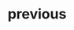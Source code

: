 ---
title: previous
unicode_regular: \ec21
unicode_bold: \ec20
unicode_solid: \ec22
unicode_brand: 
---